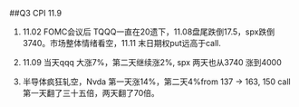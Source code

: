 ##Q3 CPI 11.9


1. 11.02 FOMC会议后 TQQQ一直在20遗下，11.08盘尾跌倒17.5，spx跌倒3740。市场整体情绪看空，11.11 末日期权put远高于call.

2. 11.09 当天qqq 大涨7%，第二天继续涨2%, spx 两天也从3740 涨到4000

3. 半导体疯狂轧空，Nvda 第一天涨14%，第二天4%from 137 -> 163, 150 call 第一天翻了三十五倍，两天翻了70倍。
